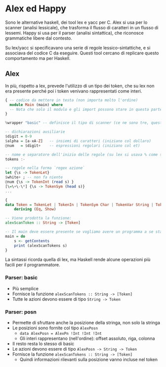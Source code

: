 # Alex ed Happy

Sono le alternative haskell, dei tool lex e yacc per C.
Alex si usa per lo scanner (analisi lessicale), che trasforma il flusso di caratteri in un flusso di lessemi. Happy si usa per il parser (analisi sintattica), che riconosce grammatiche libere dal contesto.

Su lex/yacc si specificavano una serie di regole lessico-sintattiche, e si associava del codice C da eseguire. Questi tool cercano di replicare questo comportamento ma per Haskell.

## Alex

In più, rispetto a lex, prevede l'utilizzo di un tipo dei token, che su lex non era presente perché poi i token venivano rappresentati come interi.

```Haskell
{ -- codice da mettere in testa (non importa molto l'ordine)
  module Main (main) where
  -- Nota che solo il modulo e gli import possono stare in questa parte del codice
}

%wrapper "basic" -- definisce il tipo di scanner (ce ne sono tre, questo è quello più basilare)

-- dichiarazioni ausiliarie
$digit = 0-9
$alpha = [a-xA-Z]   -- insiemi di caratteri (iniziano col dollaro)
@num   = $digit+    -- espressioni regolari (iniziano col et)

-- nome e separatore dell'inizio delle regole (su lex si usava % come separatore)
tokens :-

-- regole nella forma `regex azione`
let {\s -> TokenLet}
$white+ ; -- non fa niente
@num {\s -> TokenInt (read s) }
[\=\+\-\*] {\s -> TokenSym (head s)}
...

{
data Token = TokenLet | TokenIn | TokenSym Char | TokenVar String | TokenInt Int
    deriving (Eq, Show)

-- Viene prodotta la funzione:
alexScanToken :: String -> [Token]

-- Il main deve essere presente se vogliamo avere un programma a se stante
main = do
    s <- getContents
    print (alexScanTokens s)
}
```

La sintassi ricorda quella di lex, ma Haskell rende alcune operazioni più facili per il programmatore.

### Parser: basic

* Più semplice
* Fornisce la funzione `alexScanTokens :: String -> [Token]`
* Tutte le azioni devono essere di tipo `String -> Token`

### Parser: posn

* Permette di sfruttare anche la posizione della stringa, non solo la stringa
* Le posizioni sono fornite col tipo `AlexPosn`
  * `data AlexPosn = AlexPn !Int !Int !Int`
  * Gli interi rappresentano (nell'ordine): offset assoluto, riga, colonna
* Il resto resta lo stesso di basic
* Le azioni devono essere di tipo `AlexPosn -> String -> Token`
* Fornisce la funzione `alexScanTokens :: String -> [Token]`
  * Quindi informazioni rilevanti sulla posizione vanno incluse nel token
